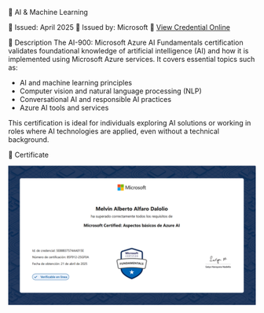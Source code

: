 🤖 AI & Machine Learning

📅 Issued: April 2025
📜 Issued by: Microsoft
🔗 [View Credential Online](https://learn.microsoft.com/api/credentials/share/es-es/MelvinAlfaroDalolio-8357/5E88B37574AA015E?sharingId)

📝 Description
The AI-900: Microsoft Azure AI Fundamentals certification validates foundational knowledge of artificial intelligence (AI) and how it is implemented using Microsoft Azure services. It covers essential topics such as:

- AI and machine learning principles
- Computer vision and natural language processing (NLP)
- Conversational AI and responsible AI practices
- Azure AI tools and services

This certification is ideal for individuals exploring AI solutions or working in roles where AI technologies are applied, even without a technical background.

📎 Certificate

![AI-900 Certificate](./certificate.png)
